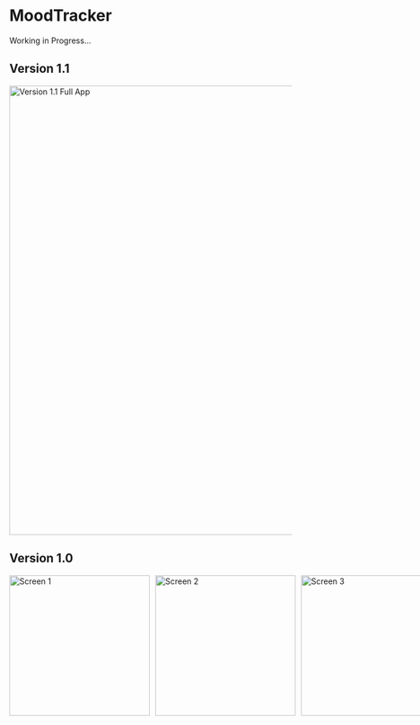# MoodTracker  
Working in Progress...  

## Version 1.1  
<img width="800" alt="Version 1.1 Full App" src="https://github.com/user-attachments/assets/bd1ba84e-8de4-4e96-8983-15a288afd829" />  

## Version 1.0  
<div style="display: flex; gap: 10px;">
  <img width="250" alt="Screen 1" src="https://github.com/user-attachments/assets/330678e7-b2a8-402c-90d9-67aa7309d3a9" />
  <img width="250" alt="Screen 2" src="https://github.com/user-attachments/assets/2bba7dd9-f416-480e-821f-6782b2ab169f" />
  <img width="250" alt="Screen 3" src="https://github.com/user-attachments/assets/9d11eaa2-5fcb-4615-b2d4-5bfef588c9c2" />
</div>
